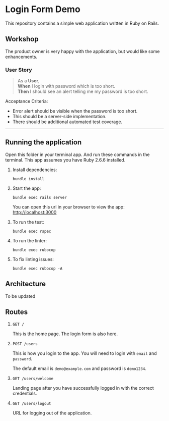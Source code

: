 # Login Form Demo

This repository contains a simple web application written in Ruby on Rails.

## Workshop

The product owner is very happy with the application, but would like some enhancements.

### User Story

> As a **User**, <br>
**When** I login with password which is too short.<br>
**Then** I should see an alert telling me my password is too short.

Acceptance Criteria:

- Error alert should be visible when the password is too short.
- This should be a server-side implementation.
- There should be additional automated test coverage.

---

## Running the application

Open this folder in your terminal app. And run these commands in the terminal. This app assumes you have Ruby 2.6.6 installed.

1. Install dependencies:

    ```
    bundle install
    ```

2. Start the app:

    ```
    bundle exec rails server
    ```
    
    You can open this url in your browser to view the app: <http://localhost:3000>
    
3. To run the test:

    ```
    bundle exec rspec
    ```

4. To run the linter:

    ```
    bundle exec rubocop
    ```

5. To fix linting issues:

    ```
    bundle exec rubocop -A
    ```

## Architecture

To be updated

## Routes

1. `GET /`

    This is the home page. The login form is also here.

2. `POST /users`

    This is how you login to the app. You will need to login with `email` and `password`.

    The default email is `demo@example.com` and password is `demo1234`.

3. `GET /users/welcome`

    Landing page after you have successfully logged in with the correct credentials.

4. `GET /users/logout`

    URL for logging out of the application.